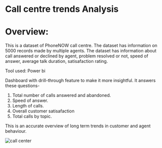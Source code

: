 # Call centre trends Analysis
# Overview:
  This is a dataset of PhoneNOW call centre. The dataset has information on 5000 records made by multiple agents. The dataset has information about call answered or declined by agent, problem resolved or not, speed of answer, average talk duration, satisafaction rating. 

Tool used: Power bi

Dashboard with drill-through feature to make it more insightful.
It answers these questions-

1. Total number of calls answered and abandoned.
2. Speed of answer.
3. Length of calls.
4. Overall customer satisafaction
5. Total calls by topic.

This is an accurate overview of long term trends in customer and agent behaviour.


![call center ](https://user-images.githubusercontent.com/110229022/213630096-e720d9ba-6739-4ca2-bd0b-d2b438afd981.JPG)

